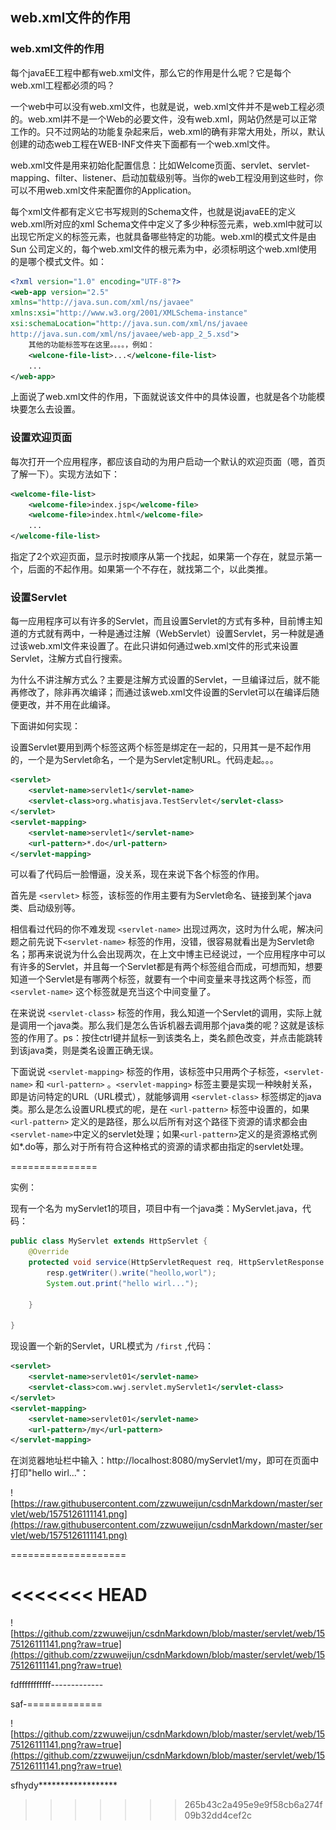## web.xml文件的作用

### web.xml文件的作用

 每个javaEE工程中都有web.xml文件，那么它的作用是什么呢？它是每个web.xml工程都必须的吗？  

 一个web中可以没有web.xml文件，也就是说，web.xml文件并不是web工程必须的。web.xml并不是一个Web的必要文件，没有web.xml，网站仍然是可以正常工作的。只不过网站的功能复杂起来后，web.xml的确有非常大用处，所以，默认创建的动态web工程在WEB-INF文件夹下面都有一个web.xml文件。 

 web.xml文件是用来初始化配置信息：比如Welcome页面、servlet、servlet-mapping、filter、listener、启动加载级别等。当你的web工程没用到这些时，你可以不用web.xml文件来配置你的Application。 

 每个xml文件都有定义它书写规则的Schema文件，也就是说javaEE的定义web.xml所对应的xml  Schema文件中定义了多少种标签元素，web.xml中就可以出现它所定义的标签元素，也就具备哪些特定的功能。web.xml的模式文件是由Sun 公司定义的，每个web.xml文件的根元素为<web-app>中，必须标明这个web.xml使用的是哪个模式文件。如：

```xml
<?xml version="1.0" encoding="UTF-8"?> 
<web-app version="2.5" 
xmlns="http://java.sun.com/xml/ns/javaee" 
xmlns:xsi="http://www.w3.org/2001/XMLSchema-instance" 
xsi:schemaLocation="http://java.sun.com/xml/ns/javaee 
http://java.sun.com/xml/ns/javaee/web-app_2_5.xsd"> 
    其他的功能标签写在这里。。。。，例如：
    <welcone-file-list>...</welcone-file-list>
    ...
</web-app> 
```

 上面说了web.xml文件的作用，下面就说该文件中的具体设置，也就是各个功能模块要怎么去设置。

### 设置欢迎页面

每次打开一个应用程序，都应该自动的为用户启动一个默认的欢迎页面（嗯，首页了解一下）。实现方法如下：

```xml
<welcome-file-list> 
    <welcome-file>index.jsp</welcome-file> 
    <welcome-file>index.html</welcome-file> 
    ...
</welcome-file-list> 
```

 指定了2个欢迎页面，显示时按顺序从第一个找起，如果第一个存在，就显示第一个，后面的不起作用。如果第一个不存在，就找第二个，以此类推。 



### 设置Servlet

每一应用程序可以有许多的Servlet，而且设置Servlet的方式有多种，目前博主知道的方式就有两中，一种是通过注解（WebServlet）设置Servlet，另一种就是通过该web.xml文件来设置了。在此只讲如何通过web.xml文件的形式来设置Servlet，注解方式自行搜索。

为什么不讲注解方式么？主要是注解方式设置的Servlet，一旦编译过后，就不能再修改了，除非再次编译；而通过该web.xml文件设置的Servlet可以在编译后随便更改，并不用在此编译。

下面讲如何实现：

设置Servlet要用到两个标签这两个标签是绑定在一起的，只用其一是不起作用的，一个是为Servlet命名，一个是为Servlet定制URL。代码走起。。。

```xml
<servlet> 
    <servlet-name>servlet1</servlet-name> 
    <servlet-class>org.whatisjava.TestServlet</servlet-class> 
</servlet> 
<servlet-mapping> 
    <servlet-name>servlet1</servlet-name> 
    <url-pattern>*.do</url-pattern> 
</servlet-mapping>
```

可以看了代码后一脸懵逼，没关系，现在来说下各个标签的作用。

首先是 `<servlet>` 标签，该标签的作用主要有为Servlet命名、链接到某个java类、启动级别等。

相信看过代码的你不难发现 `<servlet-name>` 出现过两次，这时为什么呢，解决问题之前先说下`<servlet-name>` 标签的作用，没错，很容易就看出是为Servlet命名；那再来说说为什么会出现两次，在上文中博主已经说过，一个应用程序中可以有许多的Servlet，并且每一个Servlet都是有两个标签组合而成，可想而知，想要知道一个Servlet是有哪两个标签，就要有一个中间变量来寻找这两个标签，而`<servlet-name>` 这个标签就是充当这个中间变量了。

在来说说 `<servlet-class>` 标签的作用，我么知道一个Servlet的调用，实际上就是调用一个java类。那么我们是怎么告诉机器去调用那个java类的呢？这就是该标签的作用了。ps：按住ctrl键并鼠标一到该类名上，类名颜色改变，并点击能跳转到该java类，则是类名设置正确无误。

下面说说 `<servlet-mapping>` 标签的作用，该标签中只用两个子标签，`<servlet-name>` 和 `<url-pattern>` 。`<servlet-mapping>` 标签主要是实现一种映射关系，即是访问特定的URL（URL模式），就能够调用 `<servlet-class>` 标签绑定的java类。那么是怎么设置URL模式的呢，是在 `<url-pattern>` 标签中设置的，如果 `<url-pattern>` 定义的是路径，那么以后所有对这个路径下资源的请求都会由`<servlet-name>`中定义的servlet处理；如果`<url-pattern>`定义的是资源格式例如*.do等，那么对于所有符合这种格式的资源的请求都由指定的servlet处理。 

===============

实例：

现有一个名为 myServlet1的项目，项目中有一个java类：MyServlet.java，代码：

```java
public class MyServlet extends HttpServlet {
	@Override
	protected void service(HttpServletRequest req, HttpServletResponse resp) throws ServletException, IOException {
		resp.getWriter().write("heollo,worl");
		System.out.print("hello wirl...");
		
	}

}
```

现设置一个新的Servlet，URL模式为 `/first` ,代码：

```xml
<servlet> 
    <servlet-name>servlet01</servlet-name> 
    <servlet-class>com.wwj.servlet.myServlet1</servlet-class> 
</servlet> 
<servlet-mapping> 
    <servlet-name>servlet01</servlet-name> 
    <url-pattern>/my</url-pattern> 
</servlet-mapping>
```

在浏览器地址栏中输入：http://localhost:8080/myServlet1/my，即可在页面中打印"hello wirl..."：

![https://raw.githubusercontent.com/zzwuweijun/csdnMarkdown/master/servlet/web/1575126111141.png](https://raw.githubusercontent.com/zzwuweijun/csdnMarkdown/master/servlet/web/1575126111141.png)

====================


























<<<<<<< HEAD
=======
![https://github.com/zzwuweijun/csdnMarkdown/blob/master/servlet/web/1575126111141.png?raw=true](https://github.com/zzwuweijun/csdnMarkdown/blob/master/servlet/web/1575126111141.png?raw=true)



fdfffffffffff-------------







saf-=============



![https://github.com/zzwuweijun/csdnMarkdown/blob/master/servlet/web/1575126111141.png?raw=true](https://github.com/zzwuweijun/csdnMarkdown/blob/master/servlet/web/1575126111141.png?raw=true)



sfhydy******************




















>>>>>>> 265b43c2a495e9e9f58cb6a274f09b32dd4cef2c

